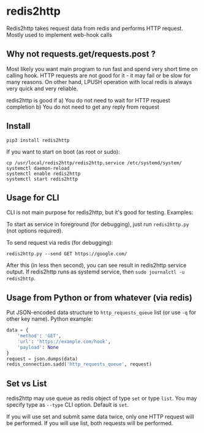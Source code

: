 # redis2http

Redis2http takes request data from redis and performs HTTP request.
Mostly used to implement web-hook calls

## Why not requests.get/requests.post ?
Most likely you want main program to run fast and spend very short time on calling hook. HTTP requests are not good for it - it may fail or be slow for many reasons. On other hand, LPUSH operation with local redis is always very quick and very reliable.

redis2http is good if a) You do not need to wait for HTTP request completion b) You do not need to get any reply from request 

## Install

~~~
pip3 install redis2http
~~~

If you want to start on boot (as root or sudo):
~~~
cp /usr/local/redis2http/redis2http.service /etc/systemd/system/
systemctl daemon-reload
systemctl enable redis2http
systemctl start redis2http
~~~

## Usage for CLI
CLI is not main purpose for redis2http, but it's good for testing. Examples:

To start as service in foreground (for debugging), just run `redis2http.py` (not options required).


To send request via redis (for debugging):
~~~
redis2http.py --send GET https://google.com/
~~~

After this (in less then second), you can see result in redis2http service output. If redis2http runs as systemd service, then `sudo journalctl -u redis2http`.

## Usage from Python or from whatever (via redis)

Put JSON-encoded data structure to `http_requests_queue` list (or use `-q` for other key name). Python example:
~~~python
data = {
    'method': 'GET',
    'url': 'https://example.com/hook',
    'payload': None
}
request = json.dumps(data)
redis_connection.sadd('http_requests_queue', request)
~~~

## Set vs List
redis2http may use queue as redis object of type `set` or type `list`. You may specify type as `--type` CLI option. Default is `set`.

If you will use set and submit same data twice, only one HTTP request will be performed. If you will use list, both requests will be performed.

